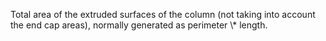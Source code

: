 Total area of the extruded surfaces of the column (not taking into account the end cap areas), normally generated as perimeter \\* length.
